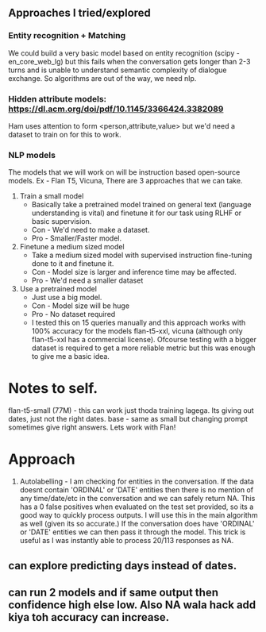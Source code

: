 ## Approaches I tried/explored

### Entity recognition + Matching

We could build a very basic model based on entity recognition (scipy - en_core_web_lg) but this fails when the conversation gets longer than 2-3 turns and is unable to understand semantic complexity of dialogue exchange. So algorithms are out of the way, we need nlp.

### Hidden attribute models: https://dl.acm.org/doi/pdf/10.1145/3366424.3382089

Ham uses attention to form <person,attribute,value> but we'd need a dataset to train on for this to work.


### NLP models
The models that we will work on will be instruction based open-source models. Ex - Flan T5, Vicuna, 
There are 3 approaches that we can take. 
1. Train a small model 
    - Basically take a pretrained model trained on general text (language understanding is vital) and finetune it for our task using RLHF or basic supervision.
    - Con - We'd need to make a dataset.
    - Pro - Smaller/Faster model.
2. Finetune a medium sized model
    - Take a medium sized model with supervised instruction fine-tuning done to it and finetune it.
    - Con - Model size is larger and inference time may be affected.
    - Pro - We'd need a smaller dataset
3. Use a pretrained model
    - Just use a big model.
    - Con - Model size will be huge
    - Pro - No dataset required
    - I tested this on 15 queries manually and this approach works with 100% accuracy for the models flan-t5-xxl, vicuna (although only flan-t5-xxl has a commercial license). Ofcourse testing with a bigger dataset is required to get a more reliable metric but this was enough to give me a basic idea.


# Notes to self.
flan-t5-small (77M) - this can work just thoda training lagega. Its giving out dates, just not the right dates.
base - same as small but changing prompt sometimes give right answers.
Lets work with Flan!

# Approach
1. Autolabelling - I am checking for entities in the conversation. If the data doesnt contain 'ORDINAL' or 'DATE' entities then there is no mention of any time/date/etc in the conversation and we can safely return NA. This has a 0 false positives when evaluated on the test set provided, so its a good way to quickly process outputs. I will use this in the main algorithm as well (given its so accurate.) If the conversation does have 'ORDINAL' or 'DATE' entities we can then pass it through the model. This trick is useful as I was instantly able to process 20/113 responses as NA.

## can explore predicting days instead of dates.
## can run 2 models and if same output then confidence high else low. Also NA wala hack add kiya toh accuracy can increase.